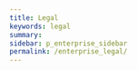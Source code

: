 ```yaml
---
title: Legal
keywords: legal
summary:
sidebar: p_enterprise_sidebar
permalink: /enterprise_legal/
---
```

